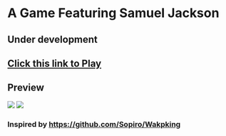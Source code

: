 # A Game Featuring Samuel Jackson

## Under development

## [Click this link to Play](https://soobakjonmat.github.io/A-Game-Featuring-Samuel-Jackson/)

## Preview
<image src="images/preview1.png">
<image src="images/preview2.png">

### Inspired by https://github.com/Sopiro/Wakpking